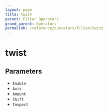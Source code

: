 ```yaml
---
layout: page
title: twist
parent: Filter Operators
grand_parent: Operators
permalink: /reference/operators/filter/twist
---
```


# twist

## Parameters

* `Enable`
* `Axis`
* `Amount`
* `Shift`
* `Inspect`
